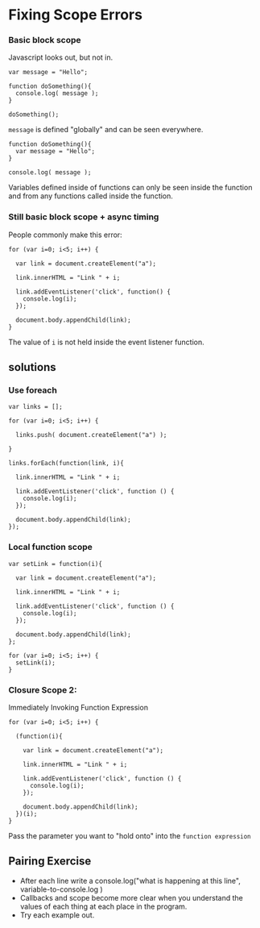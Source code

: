 # Fixing Scope Errors

### Basic block scope

Javascript looks out, but not in.

```text
var message = "Hello";

function doSomething(){
  console.log( message );
}

doSomething();
```

`message` is defined "globally" and can be seen everywhere.

```text
function doSomething(){
  var message = "Hello";
}

console.log( message );
```

Variables defined inside of functions can only be seen inside the function and from any functions called inside the function.

### Still basic block scope + async timing

People commonly make this error:

```text
for (var i=0; i<5; i++) {

  var link = document.createElement("a");

  link.innerHTML = "Link " + i;

  link.addEventListener('click', function() {
    console.log(i);
  });

  document.body.appendChild(link);
}
```

The value of `i` is not held inside the event listener function.

## solutions

### Use foreach

```text
var links = [];

for (var i=0; i<5; i++) {

  links.push( document.createElement("a") );

}

links.forEach(function(link, i){

  link.innerHTML = "Link " + i;

  link.addEventListener('click', function () {
    console.log(i);
  });

  document.body.appendChild(link);
});
```

### Local function scope

```text
var setLink = function(i){

  var link = document.createElement("a");

  link.innerHTML = "Link " + i;

  link.addEventListener('click', function () {
    console.log(i);
  });

  document.body.appendChild(link);
};

for (var i=0; i<5; i++) {
  setLink(i);
}
```

### Closure Scope 2:

Immediately Invoking Function Expression

```text
for (var i=0; i<5; i++) {

  (function(i){

    var link = document.createElement("a");

    link.innerHTML = "Link " + i;

    link.addEventListener('click', function () {
      console.log(i);
    });

    document.body.appendChild(link);
  })(i);
}
```

Pass the parameter you want to "hold onto" into the `function expression`

## Pairing Exercise

* After each line write a console.log\("what is happening at this line", variable-to-console.log \)
* Callbacks and scope become more clear when you understand the values of each thing at each place in the program.
* Try each example out.

